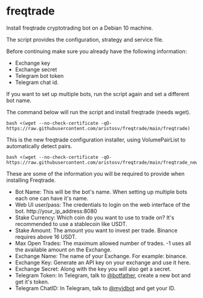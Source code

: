# freqtrade

Install freqtrade cryptotrading bot on a Debian 10 machine.


The script provides the configuration, strategy and service file.


Before continuing make sure you already have the following information:
- Exchange key
- Exchange secret
- Telegram bot token
- Telegram chat id.

If you want to set up multiple bots, run the script again and set a different bot name.

The command below will run the script and install freqtrade (needs wget).
```
bash <(wget --no-check-certificate -qO- https://raw.githubusercontent.com/aristosv/freqtrade/main/freqtrade)
```

This is the new freqtrade configuration installer, using VolumePairList to automatically detect pairs.
```
bash <(wget --no-check-certificate -qO- https://raw.githubusercontent.com/aristosv/freqtrade/main/freqtrade_new)
```


These are some of the information you will be required to provide when installing Freqtrade.


- Bot Name: This will be the bot's name. When setting up multiple bots each one can have it's name.
- Web UI user/pass: The credentials to login on the web interface of the bot. http://your_ip_address:8080
- Stake Currency: Which coin do you want to use to trade on? It's recommended to use a stablecoin like USDT.
- Stake Amount: The amount you want to invest per trade. Binance requires above 16 USDT.
- Max Open Trades: The maximum allowed number of trades. -1 uses all the available amount on the Exchange.
- Exchange Name: The name of your Exchange. For example: binance.
- Exchange Key: Generate an API key on your exchange and use it here.
- Exchange Secret: Along with the key you will also get a secret.
- Telegram Token: In Telegram, talk to [@botfather](https://t.me/BotFather), create a new bot and get it's token.
- Telegram ChatID: In Telegram, talk to [@myidbot](https://t.me/myidbot) and get your ID.
